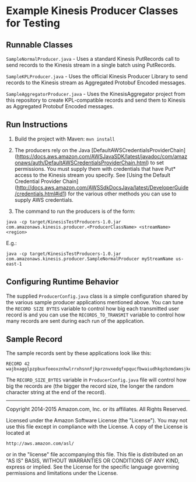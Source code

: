 # Example Kinesis Producer Classes for Testing

## Runnable Classes
`SampleNormalProducer.java` - Uses a standard Kinesis PutRecords call to send records to the Kinesis stream in a single batch using PutRecords.

`SampleKPLProducer.java` - Uses the official Kinesis Producer Library to send records to the Kinesis stream as Aggregated Protobuf Encoded messages.

`SampleAggregatorProducer.java` - Uses the KinesisAggregator project from this repository to create KPL-compatible records and send them to Kinesis as Aggregated Protobuf Encoded messages.

## Run Instructions

1. Build the project with Maven: `mvn install`

2. The producers rely on the Java [DefaultAWSCredentialsProviderChain] (https://docs.aws.amazon.com/AWSJavaSDK/latest/javadoc/com/amazonaws/auth/DefaultAWSCredentialsProviderChain.html) to set permissions.  You must supply them with credentials that have Put* access to the Kinesis stream you specify.  See [Using the Default Credential Provider Chain] (http://docs.aws.amazon.com/AWSSdkDocsJava/latest/DeveloperGuide/credentials.html#id1) for the various other methods you can use to supply AWS credentials.

3.  The command to run the producers is of the form:

`java -cp target/KinesisTestProducers-1.0.jar com.amazonaws.kinesis.producer.<ProducerClassName> <streamName> <region>` 

E.g.:

`java -cp target/KinesisTestProducers-1.0.jar com.amazonaws.kinesis.producer.SampleNormalProducer myStreamName us-east-1`



## Configuring Runtime Behavior

The supplied `ProducerConfig.java` class is a simple configuration shared by the various sample producer applications mentioned above.  You can tune the `RECORD SIZE BYTES` variable to control how big each transmitted user record is and you can use the `RECORDS_TO_TRANSMIT` variable to control how many records are sent during each run of the application.

## Sample Record

The sample records sent by these applications look like this:

```
RECORD 42 wajbxagglpzpbuxfoeoxznhwlrrxhsnnfjkprznvxedqfxpqucfbwaiudhkgzbzmdamsjkezcfrrredlfndbudldudfipzkar
```

The `RECORD_SIZE_BYTES` variable in `ProducerConfig.java` file will control how big the records are (the bigger the record size, the longer the random character string at the end of the record).

----

Copyright 2014-2015 Amazon.com, Inc. or its affiliates. All Rights Reserved.

Licensed under the Amazon Software License (the "License"). You may not use this file except in compliance with the License. A copy of the License is located at

	http://aws.amazon.com/asl/

or in the "license" file accompanying this file. This file is distributed on an "AS IS" BASIS, WITHOUT WARRANTIES OR CONDITIONS OF ANY KIND, express or implied. See the License for the specific language governing permissions and limitations under the License.